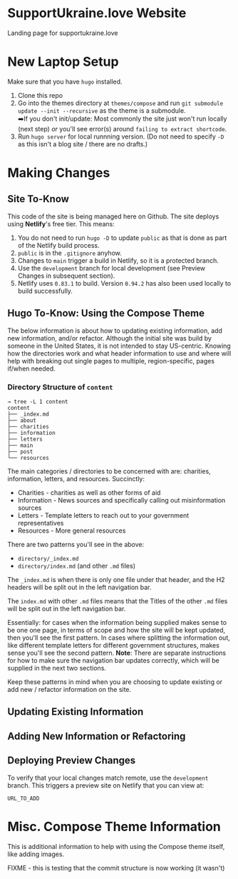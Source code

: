 # SupportUkraine.love Website
Landing page for supportukraine.love

# New Laptop Setup

Make sure that you have `hugo` installed. 

1. Clone this repo
1. Go into the themes directory at `themes/compose` and run
`git submodule update --init --recursive` as the theme is a
submodule.<br />
➡️If you don't init/update: Most commonly the site just won't
run locally (next step) _or_ you'll see error(s) around 
`failing to extract shortcode`.
1. Run `hugo server` for local runnning version. (Do
not need to specify `-D` as this isn't a blog site / there
are no drafts.)

# Making Changes

## Site To-Know

This code of the site is being managed here on Github. The
site deploys using **Netlify**'s free tier. This means:

1. You do not need to run `hugo -D` to update `public` as that
is done as part of the Netlify build process.
1. `public` is in the `.gitignore` anyhow.
1. Changes to `main` trigger a build in Netlify, so it is a
   protected branch.
1. Use the `development` branch for local development (see
   Preview Changes in subsequent section).
1. Netlify uses `0.83.1` to build. Version `0.94.2` has also 
   been used locally to build successfully.

## Hugo To-Know: Using the Compose Theme

The below information is about how to updating existing
information, add new information, and/or refactor. Although
the initial site was build by someone in the United States, it
is not intended to stay US-centric. Knowing how the directories
work and what header information to use and where will help with
breaking out single pages to multiple, region-specific, pages
if/when needed.

### Directory Structure of `content`

```
→ tree -L 1 content
content
├── _index.md
├── about
├── charities
├── information
├── letters
├── main
├── post
└── resources
```

The main categories / directories to be concerned with are: 
charities, information, letters, and resources. Succinctly:

* Charities - charities as well as other forms of aid
* Information - News sources and specifically calling out misinformation sources
* Letters - Template letters to reach out to your government representatives
* Resources - More general resources

There are two patterns you'll see in the above:

* `directory/_index.md`
* `directory/index.md` (and other `.md` files)

The `_index.md` is when there is only one file under that header,
and the H2 headers will be split out in the left navigation bar.

The `index.md` with other `.md` files means that the Titles of the
other `.md` files will be split out in the left navigation bar.

Essentially: for cases when the information being supplied makes
sense to be one one page, in terms of scope and how the site will
be kept updated, then you'll see the first pattern. In cases
where splitting the information out, like different template letters
for different government structures, makes sense you'll see the
second pattern. **Note**:  There are separate instructions for
how to make sure the navigation bar updates correctly, which will
be supplied in the next two sections.

Keep these patterns in mind when you are choosing to update
existing or add new / refactor information on the site.

## Updating Existing Information

## Adding New Information or Refactoring

## Deploying Preview Changes

To verify that your local changes match remote, use the
`development` branch. This triggers a preview site on Netlify
that you can view at:

`URL_TO_ADD`

# Misc. Compose Theme Information

This is additional information to help with using the
Compose theme itself, like adding images.

FIXME - this is testing that the commit structure is now working
(it wasn't)
